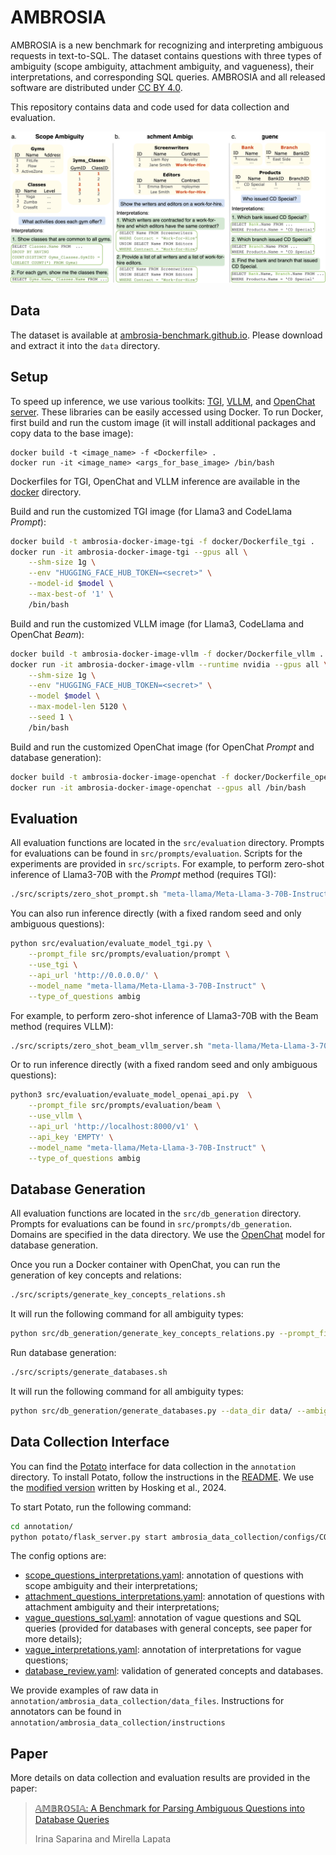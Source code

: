 # AMBROSIA

AMBROSIA is a new benchmark for recognizing and interpreting ambiguous requests in text-to-SQL. The dataset contains questions with three types of ambiguity (scope ambiguity, attachment ambiguity, and vagueness), their interpretations, and corresponding SQL queries. AMBROSIA and all released software are distributed under [CC BY 4.0](https://creativecommons.org/licenses/by/4.0/deed.en).

This repository contains data and code used for data collection and evaluation.

<img src="examples.svg" alt="image" width="800"/>


## Data
The dataset is available at [ambrosia-benchmark.github.io](https://ambrosia-benchmark.github.io/). Please download and extract it into the `data` directory.

## Setup
To speed up inference, we use various toolkits: [TGI](https://github.com/huggingface/text-generation-inference), [VLLM](https://github.com/vllm-project/vllm), and [OpenChat server](https://github.com/imoneoi/openchat). These libraries can be easily accessed using Docker. To run Docker, first build and run the custom image (it will install additional packages and copy data to the base image):

```
docker build -t <image_name> -f <Dockerfile> .
docker run -it <image_name> <args_for_base_image> /bin/bash
```

Dockerfiles for TGI, OpenChat and VLLM inference are available in the [docker](docker/) directory.

Build and run the customized TGI image (for Llama3 and CodeLlama *Prompt*):

```bash
docker build -t ambrosia-docker-image-tgi -f docker/Dockerfile_tgi .
docker run -it ambrosia-docker-image-tgi --gpus all \
    --shm-size 1g \
    --env "HUGGING_FACE_HUB_TOKEN=<secret>" \
    --model-id $model \
    --max-best-of '1' \
    /bin/bash
```

Build and run the customized VLLM image (for Llama3, CodeLlama and OpenChat *Beam*):

```bash
docker build -t ambrosia-docker-image-vllm -f docker/Dockerfile_vllm .
docker run -it ambrosia-docker-image-vllm --runtime nvidia --gpus all \
    --shm-size 1g \
    --env "HUGGING_FACE_HUB_TOKEN=<secret>" \
    --model $model \
    --max-model-len 5120 \
    --seed 1 \
    /bin/bash
```

Build and run the customized OpenChat image (for OpenChat *Prompt* and database generation):

```bash
docker build -t ambrosia-docker-image-openchat -f docker/Dockerfile_openchat .
docker run -it ambrosia-docker-image-openchat --gpus all /bin/bash
```

## Evaluation
All evaluation functions are located in the `src/evaluation` directory. Prompts for evaluations can be found in `src/prompts/evaluation`. 
Scripts for the experiments are provided in `src/scripts`. For example, to perform zero-shot inference of Llama3-70B with the *Prompt* method (requires TGI):
```bash
./src/scripts/zero_shot_prompt.sh "meta-llama/Meta-Llama-3-70B-Instruct" --tgi
```

You can also run inference directly (with a fixed random seed and only ambiguous questions):
```bash
python src/evaluation/evaluate_model_tgi.py \
    --prompt_file src/prompts/evaluation/prompt \
    --use_tgi \
    --api_url 'http://0.0.0.0/' \
    --model_name "meta-llama/Meta-Llama-3-70B-Instruct" \
    --type_of_questions ambig
```

For example, to perform zero-shot inference of Llama3-70B with the Beam method (requires VLLM):
```bash
./src/scripts/zero_shot_beam_vllm_server.sh "meta-llama/Meta-Llama-3-70B-Instruct"
```

Or to run inference directly (with a fixed random seed and only ambiguous questions):
```bash
python3 src/evaluation/evaluate_model_openai_api.py  \
    --prompt_file src/prompts/evaluation/beam \
    --use_vllm \
    --api_url 'http://localhost:8000/v1' \
    --api_key 'EMPTY' \
    --model_name "meta-llama/Meta-Llama-3-70B-Instruct" \
    --type_of_questions ambig
```


## Database Generation
All evaluation functions are located in the `src/db_generation` directory. Prompts for evaluations can be found in `src/prompts/db_generation`. Domains are specified in the data directory. We use the [OpenChat](https://huggingface.co/openchat/openchat-3.5-0106) model for database generation. 

Once you run a Docker container with OpenChat, you can run the generation of key concepts and relations:

```bash
./src/scripts/generate_key_concepts_relations.sh
```

It will run the following command for all ambiguity types:
```bash
python src/db_generation/generate_key_concepts_relations.py --prompt_file PROMPT --ambig_type AMBIG_TYPE --data_dir DIR_FOR_CONCEPTS --domain_file DOMAIN_FILE --api_url "http://localhost:18888/v1/"
```

Run database generation:

```bash
./src/scripts/generate_databases.sh
```

It will run the following command for all ambiguity types:
```bash
python src/db_generation/generate_databases.py --data_dir data/ --ambig_type AMBIG_TYPE --api_url "http://localhost:18888/v1/"
```



## Data Collection Interface

You can find the [Potato](https://potato-annotation.readthedocs.io/en/latest/) interface for data collection in the `annotation` directory. To install Potato, follow the instructions in the [README](annotation/README.md). We use the [modified version](https://github.com/cohere-ai/human-feedback-paper/tree/main/interface/prolific) written by Hosking et al., 2024.

To start Potato, run the following command:
```bash
cd annotation/
python potato/flask_server.py start ambrosia_data_collection/configs/CONFIG_FILE -p 8000
```

The config options are: 
- [scope_questions_interpretations.yaml](annotation/ambrosia_data_collection/configs/scope_questions_interpretations.yaml): annotation of questions with scope ambiguity and their interpretations;
- [attachment_questions_interpretations.yaml](annotation/ambrosia_data_collection/configs/attachment_questions_interpretations.yaml): annotation of questions with attachment ambiguity and their interpretations;
- [vague_questions_sql.yaml](annotation/ambrosia_data_collection/configs/vague_questions_sql.yaml): annotation of vague questions and SQL queries (provided for databases with general concepts, see paper for more details);
- [vague_interpretations.yaml](annotation/ambrosia_data_collection/configs/vague_interpretations.yaml): annotation of interpretations for vague questions;
- [database_review.yaml](annotation/ambrosia_data_collection/configs/database_review.yaml): validation of generated concepts and databases.

We provide examples of raw data in  ```annotation/ambrosia_data_collection/data_files```.
Instructions for annotators can be found in  ```annotation/ambrosia_data_collection/instructions```

## Paper

More details on data collection and evaluation results are provided in the paper:
> [𝔸𝕄𝔹ℝ𝕆𝕊𝕀𝔸: A Benchmark for Parsing Ambiguous Questions into Database Queries](https://arxiv.org/abs/2406.19073)
> 
> Irina Saparina and Mirella Lapata
